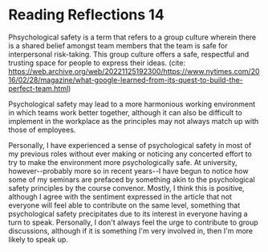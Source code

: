 # Reading Reflections 14

Phsychological safety is a term that refers to a group culture wherein there is a shared belief amongst team members that the team is safe for interpersonal risk-taking. This group culture offers a safe, respectful and trusting space for people to express their ideas. (cite: https://web.archive.org/web/20221125192300/https://www.nytimes.com/2016/02/28/magazine/what-google-learned-from-its-quest-to-build-the-perfect-team.html)

Psychological safety may lead to a more harmonious working environment in which teams work better together, although it can also be difficult to implement in the workplace as the principles may not always match up with those of employees.

Personally, I have experienced a sense of psychological safety in most of my previous roles without ever making or noticing any concerted effort to try to make the environment more psychologically safe. At university, however--probably more so in recent years--I have begun to notice how some of my seminars are prefaced by something akin to the psychological safety principles by the course convenor. Mostly, I think this is positive, although I agree with the sentiment expressed in the article that not everyone will feel able to contribute on the same level, something that psychological safety precipitates due to its interest in everyone having a turn to speak. Personally, I don't always feel the urge to contribute to group discussions, although if it is something I'm very involved in, then I'm more likely to speak up.
